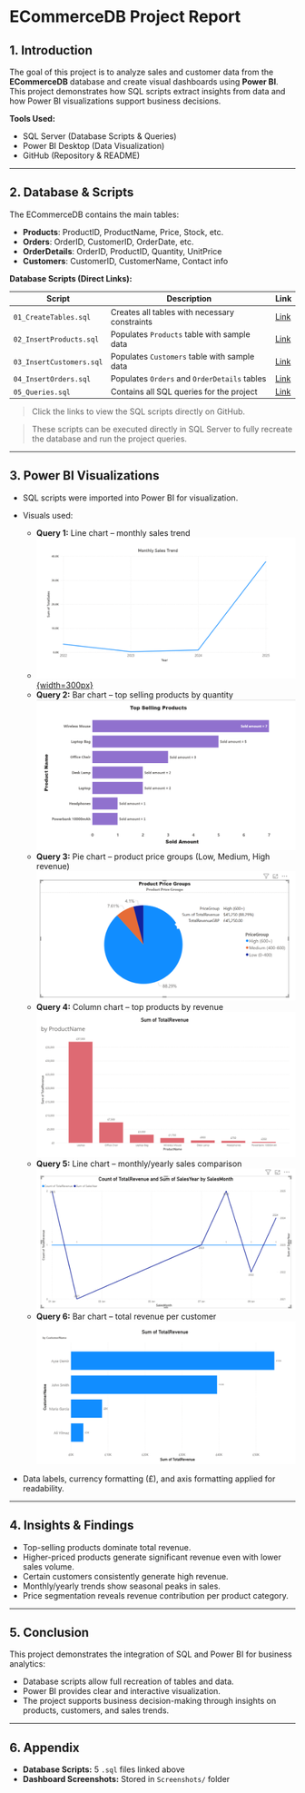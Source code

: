 
# ECommerceDB Project Report

## 1. Introduction
The goal of this project is to analyze sales and customer data from the **ECommerceDB** database and create visual dashboards using **Power BI**.  
This project demonstrates how SQL scripts extract insights from data and how Power BI visualizations support business decisions.

**Tools Used:**  
- SQL Server (Database Scripts & Queries)  
- Power BI Desktop (Data Visualization)  
- GitHub (Repository & README)  

---

## 2. Database & Scripts
The ECommerceDB contains the main tables:  

- **Products**: ProductID, ProductName, Price, Stock, etc.  
- **Orders**: OrderID, CustomerID, OrderDate, etc.  
- **OrderDetails**: OrderID, ProductID, Quantity, UnitPrice  
- **Customers**: CustomerID, CustomerName, Contact info  

**Database Scripts (Direct Links):**  

| Script | Description | Link |
|--------|------------|------|
| `01_CreateTables.sql` | Creates all tables with necessary constraints | [Link](Database/01_Create_Tables.sql) |
| `02_InsertProducts.sql` | Populates `Products` table with sample data | [Link](Database/02_Insert_SampleData.sql) |
| `03_InsertCustomers.sql` | Populates `Customers` table with sample data | [Link](Database/03_Update_Delete_Examples.sql) |
| `04_InsertOrders.sql` | Populates `Orders` and `OrderDetails` tables | [Link](Database/04_Sample_Queries.sql) |
| `05_Queries.sql` | Contains all SQL queries for the project | [Link](Database/05_StoredProcedure_Trigger.sql) |


> Click the links to view the SQL scripts directly on GitHub.


> These scripts can be executed directly in SQL Server to fully recreate the database and run the project queries.  

---

## 3. Power BI Visualizations
- SQL scripts were imported into Power BI for visualization.  
- Visuals used:  
  - **Query 1:** Line chart – monthly sales trend
  - [![Query1 – Monthly Sales Trend](PowerBI/Screenshots/MonthlySalesTrend.png){width=300px}](https://github.com/PinarBozyigit/ECommerceDB-Project/blob/main/PowerBI/screenshots/MonthlySalesTrend.png)
  - **Query 2:** Bar chart – top selling products by quantity  
    ![Query2 – Top Selling Products](https://github.com/PinarBozyigit/ECommerceDB-Project/blob/main/PowerBI/screenshots/TopSellingProducts.png)  
  - **Query 3:** Pie chart – product price groups (Low, Medium, High revenue)  
    ![Query3 – Product Price Groups](https://github.com/PinarBozyigit/ECommerceDB-Project/blob/main/PowerBI/screenshots/ProductPriceGroups.png)  
  - **Query 4:** Column chart – top products by revenue  
    ![Query4 – Top Products by Revenue](https://github.com/PinarBozyigit/ECommerceDB-Project/blob/main/PowerBI/screenshots/SumTotalAvenue.png)  
  - **Query 5:** Line chart – monthly/yearly sales comparison  
    ![Query5 – Monthly/Yearly Sales Comparison](https://github.com/PinarBozyigit/ECommerceDB-Project/blob/main/PowerBI/screenshots/CountOfTotalRevenue.png)  
  - **Query 6:** Bar chart – total revenue per customer  
    ![Query6 – Top Customers by Revenue](https://github.com/PinarBozyigit/ECommerceDB-Project/blob/main/PowerBI/screenshots/TopCustomersbyRevenue.png)  

- Data labels, currency formatting (£), and axis formatting applied for readability.  

--- 


## 4. Insights & Findings
- Top-selling products dominate total revenue.  
- Higher-priced products generate significant revenue even with lower sales volume.  
- Certain customers consistently generate high revenue.  
- Monthly/yearly trends show seasonal peaks in sales.  
- Price segmentation reveals revenue contribution per product category.  

---

## 5. Conclusion
This project demonstrates the integration of SQL and Power BI for business analytics:  
- Database scripts allow full recreation of tables and data.  
- Power BI provides clear and interactive visualization.  
- The project supports business decision-making through insights on products, customers, and sales trends.  

---

## 6. Appendix
- **Database Scripts:** 5 `.sql` files linked above  
- **Dashboard Screenshots:** Stored in `Screenshots/` folder  

